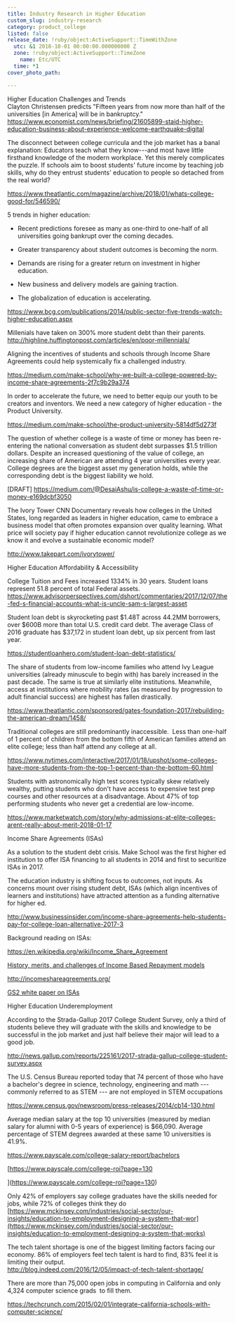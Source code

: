 ```yaml
---
title: Industry Research in Higher Education
custom_slug: industry-research
category: product_college
listed: false
release_date: !ruby/object:ActiveSupport::TimeWithZone
  utc: &1 2018-10-01 00:00:00.000000000 Z
  zone: !ruby/object:ActiveSupport::TimeZone
    name: Etc/UTC
  time: *1
cover_photo_path: 

---
```

Higher Education Challenges and Trends\
Clayton Christensen predicts "Fifteen years from now more than half of the universities [in America] will be in bankruptcy."\
<https://www.economist.com/news/briefing/21605899-staid-higher-education-business-about-experience-welcome-earthquake-digital>

The disconnect between college curricula and the job market has a banal explanation: Educators teach what they know---and most have little firsthand knowledge of the modern workplace. Yet this merely complicates the puzzle. If schools aim to boost students' future income by teaching job skills, why do they entrust students' education to people so detached from the real world?

<https://www.theatlantic.com/magazine/archive/2018/01/whats-college-good-for/546590/>

5 trends in higher education:

-   Recent predictions foresee as many as one-third to one-half of all universities going bankrupt over the coming decades.

-   Greater transparency about student outcomes is becoming the norm.

-   Demands are rising for a greater return on investment in higher education.

-   New business and delivery models are gaining traction.

-   The globalization of education is accelerating.

<https://www.bcg.com/publications/2014/public-sector-five-trends-watch-higher-education.aspx>

Millenials have taken on 300% more student debt than their parents.\
<http://highline.huffingtonpost.com/articles/en/poor-millennials/>

Aligning the incentives of students and schools through Income Share Agreements could help systemically fix a challenged industry.

<https://medium.com/make-school/why-we-built-a-college-powered-by-income-share-agreements-2f7c9b29a374>

In order to accelerate the future, we need to better equip our youth to be creators and inventors. We need a new category of higher education - the Product University.

<https://medium.com/make-school/the-product-university-5814df5d273f>

The question of whether college is a waste of time or money has been re-entering the national conversation as student debt surpasses $1.5 trillion dollars. Despite an increased questioning of the value of college, an increasing share of American are attending 4 year universities every year. College degrees are the biggest asset my generation holds, while the corresponding debt is the biggest liability we hold.

[DRAFT] <https://medium.com/@DesaiAshu/is-college-a-waste-of-time-or-money-e169dcbf3050>

The Ivory Tower CNN Documentary reveals how colleges in the United States, long regarded as leaders in higher education, came to embrace a business model that often promotes expansion over quality learning. What price will society pay if higher education cannot revolutionize college as we know it and evolve a sustainable economic model?

<http://www.takepart.com/ivorytower/>

Higher Education Affordability & Accessibility

College Tuition and Fees increased 1334% in 30 years. Student loans represent 51.8 percent of total Federal assets.\
<https://www.advisorperspectives.com/dshort/commentaries/2017/12/07/the-fed-s-financial-accounts-what-is-uncle-sam-s-largest-asset>

Student loan debt is skyrocketing past $1.48T across 44.2MM borrowers, over $600B more than total U.S. credit card debt. The average Class of 2016 graduate has $37,172 in student loan debt, up six percent from last year.

<https://studentloanhero.com/student-loan-debt-statistics/>

The share of students from low-income families who attend Ivy League universities (already minuscule to begin with) has barely increased in the past decade. The same is true at similarly elite institutions. Meanwhile, access at institutions where mobility rates (as measured by progression to adult financial success) are highest has fallen drastically.

<https://www.theatlantic.com/sponsored/gates-foundation-2017/rebuilding-the-american-dream/1458/>

Traditional colleges are still predominantly inaccessible.  Less than one-half of 1 percent of children from the bottom fifth of American families attend an elite college; less than half attend any college at all.

<https://www.nytimes.com/interactive/2017/01/18/upshot/some-colleges-have-more-students-from-the-top-1-percent-than-the-bottom-60.html>

Students with astronomically high test scores typically skew relatively wealthy, putting students who don't have access to expensive test prep courses and other resources at a disadvantage. About 47% of top performing students who never get a credential are low-income.

<https://www.marketwatch.com/story/why-admissions-at-elite-colleges-arent-really-about-merit-2018-01-17>

Income Share Agreements (ISAs)

As a solution to the student debt crisis. Make School was the first higher ed institution to offer ISA financing to all students in 2014 and first to securitize ISAs in 2017.

The education industry is shifting focus to outcomes, not inputs. As concerns mount over rising student debt, ISAs (which align incentives of learners and institutions) have attracted attention as a funding alternative for higher ed.

<http://www.businessinsider.com/income-share-agreements-help-students-pay-for-college-loan-alternative-2017-3>

Background reading on ISAs:

<https://en.wikipedia.org/wiki/Income_Share_Agreement>

[History, merits, and challenges of Income Based Repayment models](https://drive.google.com/open?id=0B5OX-1hLsGQMTUktYTF6QzExRkxDSWN5RUxOMXpBQzl0cXNj)

<http://incomeshareagreements.org/>

[GS2 white paper on ISAs](https://drive.google.com/open?id=1s9bscOcZiqwMSCOlGBNIvsLDgnFJE8As)

Higher Education Underemployment

According to the Strada-Gallup 2017 College Student Survey, only a third of students believe they will graduate with the skills and knowledge to be successful in the job market and just half believe their major will lead to a good job.

<http://news.gallup.com/reports/225161/2017-strada-gallup-college-student-survey.aspx>

The U.S. Census Bureau reported today that 74 percent of those who have a bachelor's degree in science, technology, engineering and math --- commonly referred to as STEM --- are not employed in STEM occupations

<https://www.census.gov/newsroom/press-releases/2014/cb14-130.html>

Average median salary at the top 10 universities (measured by median salary for alumni with 0-5 years of experience) is $66,090. Average percentage of STEM degrees awarded at these same 10 universities is 41.9%.

<https://www.payscale.com/college-salary-report/bachelors>

[https://www.payscale.com/college-roi?page=130

](https://www.payscale.com/college-roi?page=130)

Only 42% of employers say college graduates have the skills needed for jobs, while 72% of colleges think they do\
[https://www.mckinsey.com/industries/social-sector/our-insights/education-to-employment-designing-a-system-that-wor](https://www.mckinsey.com/industries/social-sector/our-insights/education-to-employment-designing-a-system-that-works)

The tech talent shortage is one of the biggest limiting factors facing our economy. 86% of employers feel tech talent is hard to find, 83% feel it is limiting their output.\
<http://blog.indeed.com/2016/12/05/impact-of-tech-talent-shortage/>

There are more than 75,000 open jobs in computing in California and only 4,324 computer science grads  to fill them.

<https://techcrunch.com/2015/02/01/integrate-california-schools-with-computer-science/>